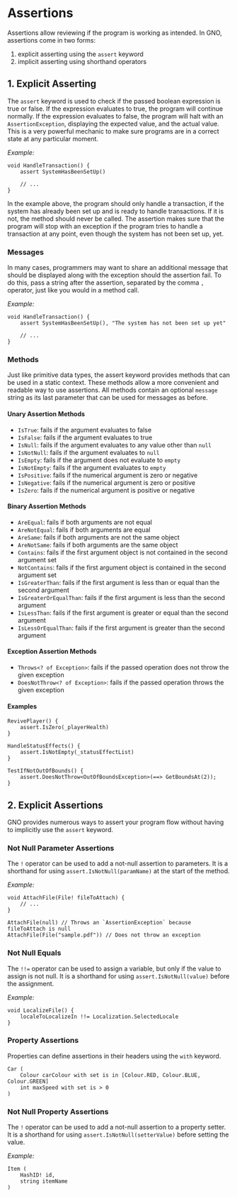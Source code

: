 # Assertions

Assertions allow reviewing if the program is working as intended.
In GNO, assertions come in two forms:

1. explicit asserting using the `assert` keyword
2. implicit asserting using shorthand operators

## 1. Explicit Asserting

The `assert` keyword is used to check if the passed boolean expression is true or false.
If the expression evaluates to true, the program will continue normally.
If the expression evaluates to false, the program will halt with an `AssertionException`,
displaying the expected value, and the actual value. This is a very powerful mechanic to make sure
programs are in a correct state at any particular moment.

_Example:_

```gno
void HandleTransaction() {
    assert SystemHasBeenSetUp()

    // ...
}
```

In the example above, the program should only handle a transaction, if the system has already
been set up and is ready to handle transactions. If it is not, the method should never be called.
The assertion makes sure that the program will stop with an exception if the program tries to handle
a transaction at any point, even though the system has not been set up, yet.

### Messages

In many cases, programmers may want to share an additional message that should be displayed along
with the exception should the assertion fail. To do this, pass a string after the assertion,
separated by the comma `,` operator, just like you would in a method call.

_Example:_

```gno
void HandleTransaction() {
    assert SystemHasBeenSetUp(), "The system has not been set up yet"

    // ...
}
```

### Methods

Just like primitive data types, the assert keyword provides methods that can be used in a static
context. These methods allow a more convenient and readable way to use assertions.
All methods contain an optional `message` string as its last parameter that can be used for
messages as before.

#### Unary Assertion Methods

- `IsTrue`: fails if the argument evaluates to false
- `IsFalse`: fails if the argument evaluates to true
- `IsNull`: fails if the argument evaluates to any value other than `null`
- `IsNotNull`: fails if the argument evaluates to `null`
- `IsEmpty`: fails if the argument does not evaluate to `empty`
- `IsNotEmpty`: fails if the argument evaluates to `empty`
- `IsPositive`: fails if the numerical argument is zero or negative
- `IsNegative`: fails if the numerical argument is zero or positive
- `IsZero`: fails if the numerical argument is positive or negative

#### Binary Assertion Methods

- `AreEqual`: fails if both arguments are not equal
- `AreNotEqual`: fails if both arguments are equal
- `AreSame`: fails if both arguments are not the same object
- `AreNotSame`: fails if both arguments are the same object
- `Contains`: fails if the first argument object is not contained in the second argument set
- `NotContains`: fails if the first argument object is contained in the second argument set
- `IsGreaterThan`: fails if the first argument is less than or equal than the second argument
- `IsGreaterOrEqualThan`: fails if the first argument is less than the second argument
- `IsLessThan`: fails if the first argument is greater or equal than the second argument
- `IsLessOrEqualThan`: fails if the first argument is greater than the second argument

#### Exception Assertion Methods

- `Throws<? of Exception>`: fails if the passed operation does not throw the given exception
- `DoesNotThrow<? of Exception>`: fails if the passed operation throws the given exception

#### Examples

```gno
RevivePlayer() {
    assert.IsZero(_playerHealth)
}

HandleStatusEffects() {
    assert.IsNotEmpty(_statusEffectList)
}

TestIfNotOutOfBounds() {
    assert.DoesNotThrow<OutOfBoundsException>(==> GetBoundsAt(2));
}
```

## 2. Explicit Assertions

GNO provides numerous ways to assert your program flow without having to implicitly use the
`assert` keyword.

### Not Null Parameter Assertions

The `!` operator can be used to add a not-null assertion to parameters.
It is a shorthand for using `assert.IsNotNull(paramName)` at the start of the method.

_Example:_

```gno
void AttachFile(File! fileToAttach) {
    // ...
}

AttachFile(null) // Throws an `AssertionException` because fileToAttach is null
AttachFile(File("sample.pdf")) // Does not throw an exception
```

### Not Null Equals

The `!!=` operator can be used to assign a variable, but only if the value to assign is not null.
It is a shorthand for using `assert.IsNotNull(value)` before the assignment.

_Example:_

```gno
void LocalizeFile() {
    localeToLocalizeIn !!= Localization.SelectedLocale
}
```

### Property Assertions

Properties can define assertions in their headers using the `with` keyword.

```gno
Car (
    Colour carColour with set is in [Colour.RED, Colour.BLUE, Colour.GREEN]
    int maxSpeed with set is > 0
)
```

### Not Null Property Assertions

The `!` operator can be used to add a not-null assertion to a property setter.
It is a shorthand for using `assert.IsNotNull(setterValue)` before setting the value.

_Example:_

```gno
Item (
    HashID! id,
    string itemName
)
```
